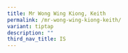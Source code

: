 ```yaml
---
title: Mr Wong Wing Kiong​​, Keith
permalink: /mr-wong-wing-kiong-keith/
variant: tiptap
description: ""
third_nav_title: IS
---
```

